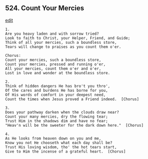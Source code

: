
## 524.  Count Your Mercies
[edit](https://docs.google.com/document/d/1aMEA5tnXRNsMG5luQjQydw_NJetgxpgs/edit?mode=html)



    1.
    Are you heavy laden and with sorrow tried?
    Look to faith to Christ, your Helper, Friend, and Guide;
    Think of all your mercies, such a boundless store,
    Tears will change to praises as you count them o'er.

    Chorus:
    Count your mercies, such a boundless store,
    Count your mercies, pressed and running o'er,
    All your mercies, count them o'er and o'er,
    Lost in love and wonder at the boundless store.

    2.
    Think of hidden dangers He has bro't you thro',
    Of the cares and burdens He has borne for you,
    Of His words of comfort in your deepest need,
    Count the times when Jesus proved a Friend indeed.  [Chorus]

    3.
    Does your pathway darken when the clouds draw near?
    Count your many mercies, dry the flowing tear;
    Trust Him in the shadows dim and have no fear;
    "Heav'n will be the sweeter for the dark down here."  [Chorus]

    4.
    As He looks from heaven down on you and me,
    Know you not He chooseth what each day shall be?
    Trust His loving wisdom, tho' the hot tears start,
    Give to Him the incense of a grateful heart.  [Chorus]
